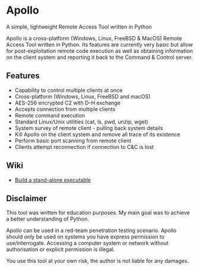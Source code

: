 # Apollo
A simple, lightweight Remote Access Tool written in Python

Apollo is a cross-platform (Windows, Linux, FreeBSD & MacOS) Remote Access Tool written in Python. Its features are currently very basic but allow for post-exploitation remote code execution as well as obtaining information on the client system and reporting it back to the Command & Control server.

## Features
 * Capability to control multiple clients at once
 * Cross-platform (Windows, Linux, FreeBSD and macOS)
 * AES-256 encrypted C2 with D-H exchange
 * Accepts connection from multiple clients
 * Remote command execution
 * Standard Linux/Unix utilities (cat, ls, pwd, unzip, wget)
 * System survey of remote client - pulling back system details
 * Kill Apollo on the client system and remove all trace of its existence
 * Perform basic port scanning from remote client
 * Clients attempt reconnection if connection to C&C is lost

## Wiki
* [Build a stand-alone executable](https://github.com/apacketofsweets/Apollo/wiki/Build-a-stand-alone-executable)

## Disclaimer
This tool was written for education purposes. My main goal was to achieve a better understanding of Python. 

Apollo can be used in a red-team penetration testing scenario. Apollo should only be used on systems you have express permission to use/interrogate. Accessing a computer system or network without authorisation or explicit permission is illegal. 

You use this tool at your own risk, the author is not liable for any damages.
